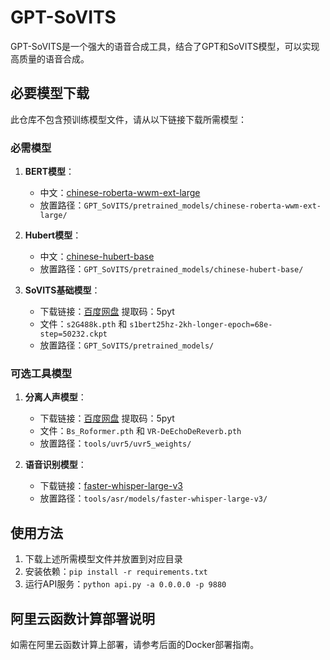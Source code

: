 # GPT-SoVITS

GPT-SoVITS是一个强大的语音合成工具，结合了GPT和SoVITS模型，可以实现高质量的语音合成。

## 必要模型下载

此仓库不包含预训练模型文件，请从以下链接下载所需模型：

### 必需模型
1. **BERT模型**：
   - 中文：[chinese-roberta-wwm-ext-large](https://huggingface.co/hfl/chinese-roberta-wwm-ext-large)
   - 放置路径：`GPT_SoVITS/pretrained_models/chinese-roberta-wwm-ext-large/`

2. **Hubert模型**：
   - 中文：[chinese-hubert-base](https://huggingface.co/TencentGameMate/chinese-hubert-base)
   - 放置路径：`GPT_SoVITS/pretrained_models/chinese-hubert-base/`

3. **SoVITS基础模型**：
   - 下载链接：[百度网盘](https://pan.baidu.com/s/1nrEVFGnx5CbPGKYHVjNmGg?pwd=5pyt) 提取码：5pyt
   - 文件：`s2G488k.pth` 和 `s1bert25hz-2kh-longer-epoch=68e-step=50232.ckpt`
   - 放置路径：`GPT_SoVITS/pretrained_models/`

### 可选工具模型
1. **分离人声模型**：
   - 下载链接：[百度网盘](https://pan.baidu.com/s/1nrEVFGnx5CbPGKYHVjNmGg?pwd=5pyt) 提取码：5pyt
   - 文件：`Bs_Roformer.pth` 和 `VR-DeEchoDeReverb.pth`
   - 放置路径：`tools/uvr5/uvr5_weights/`

2. **语音识别模型**：
   - 下载链接：[faster-whisper-large-v3](https://huggingface.co/Systran/faster-whisper-large-v3)
   - 放置路径：`tools/asr/models/faster-whisper-large-v3/`

## 使用方法

1. 下载上述所需模型文件并放置到对应目录
2. 安装依赖：`pip install -r requirements.txt`
3. 运行API服务：`python api.py -a 0.0.0.0 -p 9880`

## 阿里云函数计算部署说明

如需在阿里云函数计算上部署，请参考后面的Docker部署指南。 